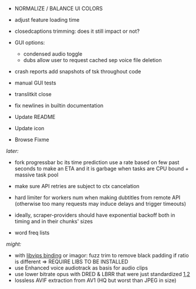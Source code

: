 
- NORMALIZE / BALANCE UI COLORS
- adjust feature loading time
- closedcaptions trimming: does it still impact or not?
- GUI options:
  - condensed audio toggle
  - dubs allow user to request cached sep voice file deletion
- crash reports add snapshots of tsk throughout code
- manual GUI tests

- translitkit close
- fix newlines in builtin documentation
- Update README
- Update icon
- Browse Fixme

*later:*

- fork progressbar bc its time prediction use a rate based on few past seconds to make an ETA and it is garbage when tasks are CPU bound + massive task pool
- make sure API retries are subject to ctx cancelation
- hard limiter for workers num when making dubtitles from remote API (otherwise too many requests may induce delays and trigger timeouts)
- ideally, scraper-providers should have exponential backoff both in timing and in their chunks' sizes

- word freq lists

*might:*

- with [libvips binding](https://github.com/h2non/bimg) or imagor: fuzz trim to remove black padding if ratio is different => REQUIRE LIBS TO BE INSTALLED
- use Enhanced voice audiotrack as basis for audio clips
- use lower bitrate opus with DRED & LBRR that were just standardized [1](https://opus-codec.org/),[2](https://datatracker.ietf.org/doc/draft-ietf-mlcodec-opus-extension/)
- lossless AVIF extraction from AV1 (HQ but worst than JPEG in size)

